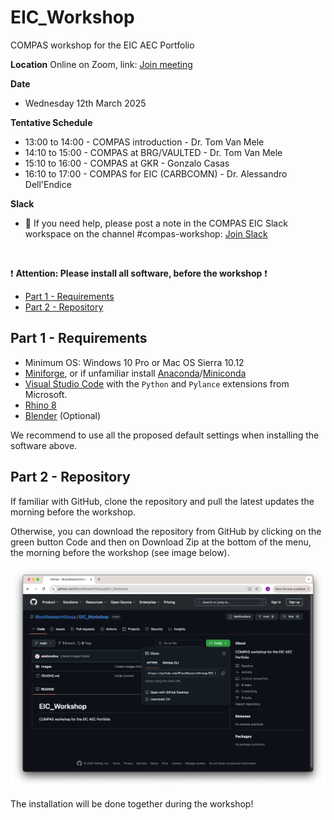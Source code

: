 # EIC_Workshop
COMPAS workshop for the EIC AEC Portfolio

**Location**
Online on Zoom, link: [Join meeting](https://ethz.zoom.us/j/63964504836)

**Date**
* Wednesday 12th March 2025

**Tentative Schedule**
* 13:00 to 14:00 - COMPAS introduction - Dr. Tom Van Mele
* 14:10 to 15:00 - COMPAS at BRG/VAULTED - Dr. Tom Van Mele
* 15:10 to 16:00 - COMPAS at GKR - Gonzalo Casas
* 16:10 to 17:00 - COMPAS for EIC (CARBCOMN) - Dr. Alessandro Dell'Endice

**Slack**
* :loudspeaker: If you need help, please post a note in the COMPAS EIC Slack workspace on the channel #compas-workshop: [Join Slack](https://join.slack.com/t/compaseicworkshop/shared_invite/zt-314rbf9sm-lHXS1eoAOvN6pFu8~ii4ag)
  
&nbsp;

:exclamation: **Attention: Please install all software, before the workshop** :exclamation:
* [Part 1 - Requirements](#part-1---requirements)
* [Part 2 - Repository](#part-2---repository)

## Part 1 - Requirements

* Minimum OS: Windows 10 Pro or Mac OS Sierra 10.12
* [Miniforge](https://conda-forge.org/download/), or if unfamiliar install [Anaconda](https://www.anaconda.com/)/[Miniconda](https://www.anaconda.com/docs/getting-started/miniconda/install)
* [Visual Studio Code](https://code.visualstudio.com/) with the `Python` and `Pylance` extensions from Microsoft.
* [Rhino 8](https://www.rhino3d.com/download)
* [Blender](https://www.blender.org/download/) (Optional)

We recommend to use all the proposed default settings when installing the software above.

## Part 2 - Repository
If familiar with GitHub, clone the repository and pull the latest updates the morning before the workshop. 

Otherwise, you can download the repository from GitHub by clicking on the green button Code and then on Download Zip at the bottom of the menu, the morning before the workshop (see image below).

![Download Zip](images/download_zip.png)

The installation will be done together during the workshop!
